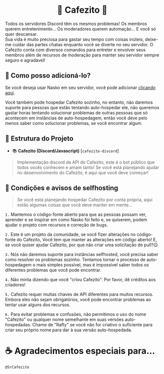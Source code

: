<h1 align="center"> 🍒 Cafezito 🍒 </h1>

Todos os servidores Discord têm os mesmos problemas! Os membros querem entretenimento... Os moderadores querem automação... E você só quer descansar.  
Sua vida é muito preciosa para gastar seu tempo com coisas inúteis, deixe-me cuidar das partes chatas enquanto você se diverte no seu servidor. O Cafezito conta com diversos comandos para entreter e envolver seus membros além de recursos de moderação para manter seu servidor sempre seguro e agradável!

## 🤔 Como posso adicioná-lo?
Se você deseja usar Nasko em seu servidor, você pode adicionar [clicando aqui](https://discord.com/oauth2/authorize?client_id=774642355680444437&scope=bot&permissions=8).

Você também pode hospedar Cafezito sozinho, no entanto, não daremos suporte para pessoas que estão tentando auto-hospedar ele, não queremos gastar horas tentando solucionar problemas de outras pessoas que só acontecem em instâncias de auto-hospedagem, então você deve pelo menos saber como solucionar problemas, se você encontrar algum.

## 📂 Estrutura do Projeto
* 📚 **Cafezito (Discord/Javascript)** [`cafezito-discord`]
> Implementação discord da API do Cafezito, este é o bot público que todos vocês conhecem e amam tanto! Se você está planejando ajudar no desenvolvimento do Cafezito, é aqui que você deve começar!

## 📃 Condições e avisos de selfhosting
> Se você está planejando hospedar Cafezito por conta própria, aqui estão algumas coisas que você deve manter em mente...

`1.` Mantemos o código-fonte aberto para que as pessoas possam ver, aprender e se inspirar em como Nasko foi feito e, se quiserem, podem ajudar o projeto com recursos e correção de bugs.

`2.` Este é um projeto da comunidade, se você fizer alterações no código-fonte do Cafezito, Você tem que manter as alterações em código aberto! E, se você quiser ajudar Cafezito, por que não criar uma solicitação de pull?😉

`3.` Nós não daremos suporte para instâncias selfhosted, você precisa saber como resolver os problemas sozinho. Tentamos tornar o processo de auto-hospedagem o mais simples possível, mas é impossível saber todos os diferentes problemas que você pode encontrar.

`4.` Não minta dizendo que você "criou Cafezito". Por favor, dê créditos aos criadores!

`5.` Cafezito requer muitas chaves de API diferentes para muitos recursos. Embora eles não sejam obrigatórios, você pode encontrar problemas ao tentar usar alguns dos recursos.

`6.` Para evitar problemas e confusões, não permitimos o uso do nome "Cafezito" ou qualquer nome semelhante em suas versões auto-hospedadas. Chame de "Rafty" se você não for criativo o suficiente para criar seu próprio nome para dar à sua versão auto-hospedada.


# ☕ Agradecimentos especiais para...
`@SrCafezito`

